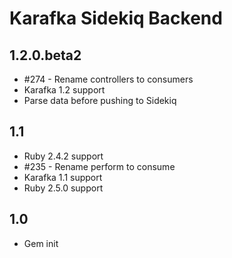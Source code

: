 # Karafka Sidekiq Backend

## 1.2.0.beta2
- #274 - Rename controllers to consumers
- Karafka 1.2 support
- Parse data before pushing to Sidekiq

## 1.1
- Ruby 2.4.2 support
- #235 - Rename perform to consume
- Karafka 1.1 support
- Ruby 2.5.0 support

## 1.0

- Gem init
